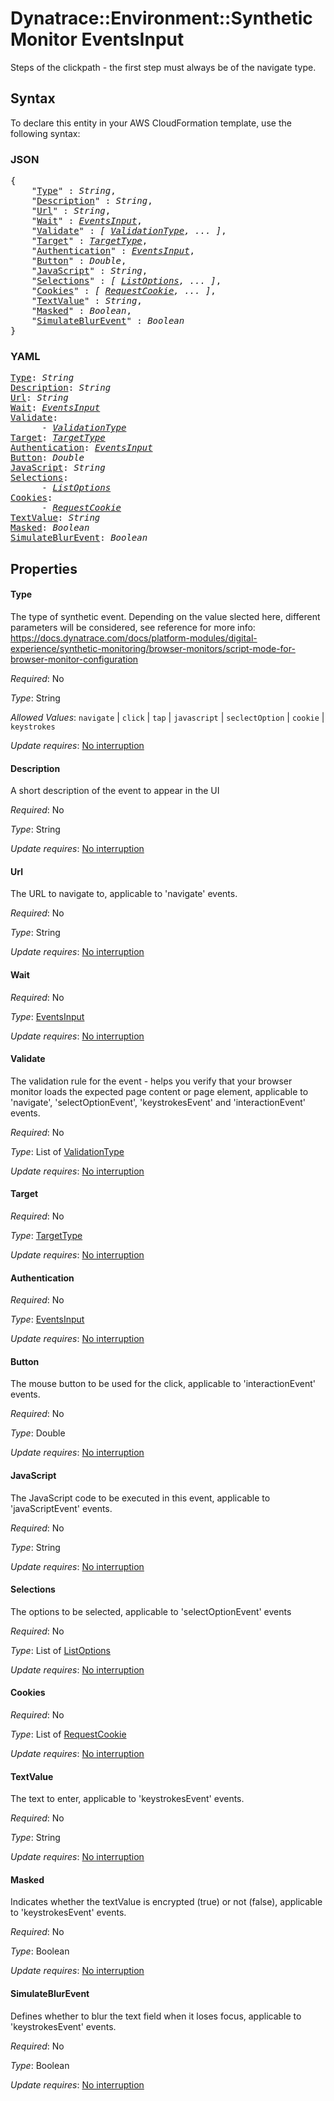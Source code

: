# Dynatrace::Environment::SyntheticMonitor EventsInput

Steps of the clickpath - the first step must always be of the navigate type.

## Syntax

To declare this entity in your AWS CloudFormation template, use the following syntax:

### JSON

<pre>
{
    "<a href="#type" title="Type">Type</a>" : <i>String</i>,
    "<a href="#description" title="Description">Description</a>" : <i>String</i>,
    "<a href="#url" title="Url">Url</a>" : <i>String</i>,
    "<a href="#wait" title="Wait">Wait</a>" : <i><a href="eventsinput.md">EventsInput</a></i>,
    "<a href="#validate" title="Validate">Validate</a>" : <i>[ <a href="validationtype.md">ValidationType</a>, ... ]</i>,
    "<a href="#target" title="Target">Target</a>" : <i><a href="targettype.md">TargetType</a></i>,
    "<a href="#authentication" title="Authentication">Authentication</a>" : <i><a href="eventsinput.md">EventsInput</a></i>,
    "<a href="#button" title="Button">Button</a>" : <i>Double</i>,
    "<a href="#javascript" title="JavaScript">JavaScript</a>" : <i>String</i>,
    "<a href="#selections" title="Selections">Selections</a>" : <i>[ <a href="listoptions.md">ListOptions</a>, ... ]</i>,
    "<a href="#cookies" title="Cookies">Cookies</a>" : <i>[ <a href="requestcookie.md">RequestCookie</a>, ... ]</i>,
    "<a href="#textvalue" title="TextValue">TextValue</a>" : <i>String</i>,
    "<a href="#masked" title="Masked">Masked</a>" : <i>Boolean</i>,
    "<a href="#simulateblurevent" title="SimulateBlurEvent">SimulateBlurEvent</a>" : <i>Boolean</i>
}
</pre>

### YAML

<pre>
<a href="#type" title="Type">Type</a>: <i>String</i>
<a href="#description" title="Description">Description</a>: <i>String</i>
<a href="#url" title="Url">Url</a>: <i>String</i>
<a href="#wait" title="Wait">Wait</a>: <i><a href="eventsinput.md">EventsInput</a></i>
<a href="#validate" title="Validate">Validate</a>: <i>
      - <a href="validationtype.md">ValidationType</a></i>
<a href="#target" title="Target">Target</a>: <i><a href="targettype.md">TargetType</a></i>
<a href="#authentication" title="Authentication">Authentication</a>: <i><a href="eventsinput.md">EventsInput</a></i>
<a href="#button" title="Button">Button</a>: <i>Double</i>
<a href="#javascript" title="JavaScript">JavaScript</a>: <i>String</i>
<a href="#selections" title="Selections">Selections</a>: <i>
      - <a href="listoptions.md">ListOptions</a></i>
<a href="#cookies" title="Cookies">Cookies</a>: <i>
      - <a href="requestcookie.md">RequestCookie</a></i>
<a href="#textvalue" title="TextValue">TextValue</a>: <i>String</i>
<a href="#masked" title="Masked">Masked</a>: <i>Boolean</i>
<a href="#simulateblurevent" title="SimulateBlurEvent">SimulateBlurEvent</a>: <i>Boolean</i>
</pre>

## Properties

#### Type

The type of synthetic event. Depending on the value slected here, different parameters will be considered, see reference for more info: https://docs.dynatrace.com/docs/platform-modules/digital-experience/synthetic-monitoring/browser-monitors/script-mode-for-browser-monitor-configuration

_Required_: No

_Type_: String

_Allowed Values_: <code>navigate</code> | <code>click</code> | <code>tap</code> | <code>javascript</code> | <code>seclectOption</code> | <code>cookie</code> | <code>keystrokes</code>

_Update requires_: [No interruption](https://docs.aws.amazon.com/AWSCloudFormation/latest/UserGuide/using-cfn-updating-stacks-update-behaviors.html#update-no-interrupt)

#### Description

A short description of the event to appear in the UI

_Required_: No

_Type_: String

_Update requires_: [No interruption](https://docs.aws.amazon.com/AWSCloudFormation/latest/UserGuide/using-cfn-updating-stacks-update-behaviors.html#update-no-interrupt)

#### Url

The URL to navigate to, applicable to 'navigate' events.

_Required_: No

_Type_: String

_Update requires_: [No interruption](https://docs.aws.amazon.com/AWSCloudFormation/latest/UserGuide/using-cfn-updating-stacks-update-behaviors.html#update-no-interrupt)

#### Wait

_Required_: No

_Type_: <a href="eventsinput.md">EventsInput</a>

_Update requires_: [No interruption](https://docs.aws.amazon.com/AWSCloudFormation/latest/UserGuide/using-cfn-updating-stacks-update-behaviors.html#update-no-interrupt)

#### Validate

The validation rule for the event - helps you verify that your browser monitor loads the expected page content or page element, applicable to 'navigate', 'selectOptionEvent', 'keystrokesEvent' and 'interactionEvent' events.

_Required_: No

_Type_: List of <a href="validationtype.md">ValidationType</a>

_Update requires_: [No interruption](https://docs.aws.amazon.com/AWSCloudFormation/latest/UserGuide/using-cfn-updating-stacks-update-behaviors.html#update-no-interrupt)

#### Target

_Required_: No

_Type_: <a href="targettype.md">TargetType</a>

_Update requires_: [No interruption](https://docs.aws.amazon.com/AWSCloudFormation/latest/UserGuide/using-cfn-updating-stacks-update-behaviors.html#update-no-interrupt)

#### Authentication

_Required_: No

_Type_: <a href="eventsinput.md">EventsInput</a>

_Update requires_: [No interruption](https://docs.aws.amazon.com/AWSCloudFormation/latest/UserGuide/using-cfn-updating-stacks-update-behaviors.html#update-no-interrupt)

#### Button

The mouse button to be used for the click, applicable to 'interactionEvent' events.

_Required_: No

_Type_: Double

_Update requires_: [No interruption](https://docs.aws.amazon.com/AWSCloudFormation/latest/UserGuide/using-cfn-updating-stacks-update-behaviors.html#update-no-interrupt)

#### JavaScript

The JavaScript code to be executed in this event, applicable to 'javaScriptEvent' events.

_Required_: No

_Type_: String

_Update requires_: [No interruption](https://docs.aws.amazon.com/AWSCloudFormation/latest/UserGuide/using-cfn-updating-stacks-update-behaviors.html#update-no-interrupt)

#### Selections

The options to be selected, applicable to 'selectOptionEvent' events

_Required_: No

_Type_: List of <a href="listoptions.md">ListOptions</a>

_Update requires_: [No interruption](https://docs.aws.amazon.com/AWSCloudFormation/latest/UserGuide/using-cfn-updating-stacks-update-behaviors.html#update-no-interrupt)

#### Cookies

_Required_: No

_Type_: List of <a href="requestcookie.md">RequestCookie</a>

_Update requires_: [No interruption](https://docs.aws.amazon.com/AWSCloudFormation/latest/UserGuide/using-cfn-updating-stacks-update-behaviors.html#update-no-interrupt)

#### TextValue

The text to enter, applicable to 'keystrokesEvent' events.

_Required_: No

_Type_: String

_Update requires_: [No interruption](https://docs.aws.amazon.com/AWSCloudFormation/latest/UserGuide/using-cfn-updating-stacks-update-behaviors.html#update-no-interrupt)

#### Masked

Indicates whether the textValue is encrypted (true) or not (false), applicable to 'keystrokesEvent' events.

_Required_: No

_Type_: Boolean

_Update requires_: [No interruption](https://docs.aws.amazon.com/AWSCloudFormation/latest/UserGuide/using-cfn-updating-stacks-update-behaviors.html#update-no-interrupt)

#### SimulateBlurEvent

Defines whether to blur the text field when it loses focus, applicable to 'keystrokesEvent' events.

_Required_: No

_Type_: Boolean

_Update requires_: [No interruption](https://docs.aws.amazon.com/AWSCloudFormation/latest/UserGuide/using-cfn-updating-stacks-update-behaviors.html#update-no-interrupt)

